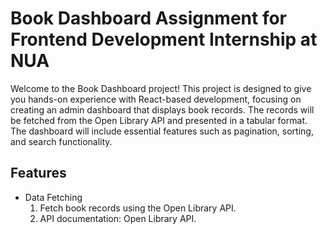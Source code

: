 <div>
   <h1>Book Dashboard Assignment for Frontend Development Internship at NUA</h1>
   <p>Welcome to the Book Dashboard project! This project is designed to give you hands-on experience with React-based development, focusing on creating an admin dashboard that displays book records. The records will be fetched from the Open Library API and presented in a tabular format. The dashboard will include essential features such as pagination, sorting, and search functionality.</p>
</div>

<div>
 <h2>Features</h2> 
  <ul>
    <li>Data Fetching
      <ol>
        <li>Fetch book records using the Open Library API.</li>
        <li>API documentation: Open Library API.</li>
      <o/l>
   </li>
  </ul>
</div>
